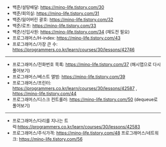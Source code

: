 - 백준/설탕배달: https://mino-life.tistory.com/30
- 백준/회의실: https://mino-life.tistory.com/31
- 백준/잃어버린 괄호: https://mino-life.tistory.com/32
- 백준/로프: https://mino-life.tistory.com/33
- 백준/신입사원: https://mino-life.tistory.com/34 (재도전 필요)
- 프로그래머스/H-index: https://mino-life.tistory.com/43
- 프로그래머스/가장 큰 수: https://programmers.co.kr/learn/courses/30/lessons/42746





-----------------------
- 프로그래머스/전화번호 목록: https://mino-life.tistory.com/37 (해시맵으로 다시 풀어보기)
- 프로그래머스/베스트 앨범: https://mino-life.tistory.com/39
- 프로그래머스/프린터: https://programmers.co.kr/learn/courses/30/lessons/42587   , https://mino-life.tistory.com/44
- 프로그래머스/디스크 컨트롤러: https://mino-life.tistory.com/50 (dequeue로 풀어보기)

------------------
- 프로그래머스/다리를 지나는 트럭:https://programmers.co.kr/learn/courses/30/lessons/42583
- 프로그래머스/주식가격: https://mino-life.tistory.com/48
프로그래머스/네트워크: https://mino-life.tistory.com/56